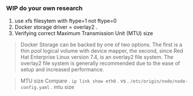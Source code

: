### WIP  do your own research

1. use xfs filesytem with ftype=1 not ftype=0
2. Docker storage driver = overlay2 .   
3. Verifying correct Maximum Transmission Unit (MTU) size



























> Docker Storage can be backed by one of two options. The first is a thin pool logical volume with device mapper, the second, since Red Hat Enterprise Linux version 7.4, is an overlay2 file system. The overlay2 file system is generally recommended due to the ease of setup and increased performance.

> MTU size 
Compare . `ip link show eth0` .  vs . `/etc/origin/node/node-config.yaml` .  mtu size



